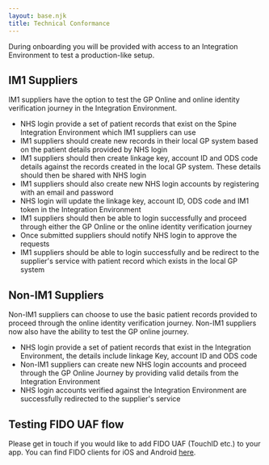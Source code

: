 ```yaml
---
layout: base.njk
title: Technical Conformance
---
```


During onboarding you will be provided with access to an Integration Environment to test a production-like setup.

 ## IM1 Suppliers
 
IM1 suppliers have the option to test the GP Online and online identity verification journey in the Integration Environment.

- NHS login provide a set of patient records that exist on the Spine Integration Environment which IM1 suppliers can use
- IM1 suppliers should create new records in their local GP system based on the patient details provided by NHS login
- IM1 suppliers should then create linkage key, account ID and ODS code details against the records created in the local GP system. These details should then be shared with NHS login
- IM1 suppliers should also create new NHS login accounts by registering with an email and password
- NHS login will update the linkage key, account ID, ODS code and IM1 token in the Integration Environment
- IM1 suppliers should then be able to login successfully and proceed through either the GP Online or the online identity verification journey
- Once submitted suppliers should notify NHS login to approve the requests
- IM1 suppliers should be able to login successfully and be redirect to the supplier's service with patient record which exists in the local GP system

 ## Non-IM1 Suppliers

Non-IM1 suppliers can choose to use the basic patient records provided to proceed through the online identity verification journey. Non-IM1 suppliers now also have the ability to test the GP online journey.

- NHS login provide a set of patient records that exist in the Integration Environment, the details include linkage Key, account ID and ODS code
- Non-IM1 suppliers can create new NHS login accounts and proceed through the GP Online Journey by providing valid details from the Integration Environment
- NHS login accounts verified against the Integration Environment are successfully redirected to the supplier's service

 ## Testing FIDO UAF flow
 Please get in touch if you would like to add FIDO UAF (TouchID etc.) to your app. You can find FIDO clients for iOS and Android [here](https://github.com/nhsconnect?utf8=%E2%9C%93&q=fido&type=&language=).


